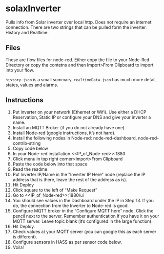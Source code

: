 # solaxInverter
Pulls info from Solar inverter over local http. Does not require an internet connection.
There are two strings that can be pulled form the inverter. History and Realtime.

## Files
These are flow files for node-red. Either copy the file to your Node-Red Directory or copy the contetns and then Import>From Clipboard to import into your flow.

`history.json` is a small summary.
`realtimeData.json` has much more detail, states, values and alarms.

## Instructions

1. Put Inverter on your network (Ethernet or Wifi). Use either a DHCP Reservation, Static IP or configure your DNS and give your inverter a name.
1. Install an MQTT Broker (if you do not already have one)
3. Install Node-red (google instructions, it’s not hard).
4. Install the following nodes in Node-red: node-red-dashboard, node-red-contrib-string
5. Copy code below
6. In your Node-red installation <<IP_of_Node-red>>:1880
7. Click menu in top right corner>Import>From Clipboard
8. Paste the code below into that space
9. Read the readme
10. Put Inverter IP/Name in the “Inverter IP Here” node (replace the IP address that is there, leave the rest of the address as is).
11. Hit Deploy
12. Click square to the left of “Make Request”
13. Go to <<IP_of_Node-red>>:1880/ui
14. You should see values in the Dashboard under the IP in Step 13. If you do, the connection from the Inverter to Node-red is good.
15. Configure MQTT broker in the “Configure MQTT here” node. Click the pencil next to the server. Remember authentication if you have it on your MQTT server. Leave topic blank (it’s configured in the large function).
16. Hit Deploy.
17. Check values at your MQTT server (you can google this as each server is different).
18. Configure sensors in HASS as per sensor code below.
19. Voila!
